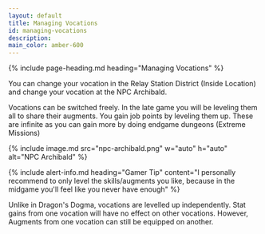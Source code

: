 ```yaml
---
layout: default
title: Managing Vocations
id: managing-vocations
description: 
main_color: amber-600
---
```


<div class="margin-center-90">
  {% include page-heading.md heading="Managing Vocations" %}

  <p class="py-3">
    You can change your vocation in the Relay Station District (Inside Location) and change your vocation at the NPC Archibald.
  </p>

  <p class="py-3">
    Vocations can be switched freely. In the late game you will be leveling them all to share their augments. 
    You gain job points by leveling them up. These are infinite as you can gain more by doing endgame dungeons (Extreme Missions) 
  </p>

  {% include image.md src="npc-archibald.png" w="auto" h="auto" alt="NPC Archibald" %}

  {% include alert-info.md heading="Gamer Tip" content="I personally recommend to only level the skills/augments you like, because in the midgame you'll feel like you never have enough" %}

  <div class="py-3">
    Unlike in Dragon's Dogma, vocations are levelled up independently. Stat gains from one vocation will have no effect on other vocations. However, Augments from one vocation can still be equipped on another.
  </div>
</div>
